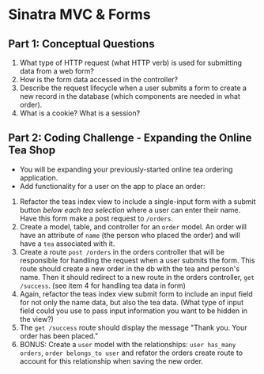 # Sinatra MVC & Forms

## Part 1: Conceptual Questions
1. What type of HTTP request (what HTTP verb) is used for submitting data from a web form?
2. How is the form data accessed in the controller?
3. Describe the request lifecycle when a user submits a form to create a new record in the database (which components are needed in what order).
4. What is a cookie? What is a session?

## Part 2: Coding Challenge - Expanding the Online Tea Shop
* You will be expanding your previously-started online tea ordering application.
* Add functionality for a user on the app to place an order: 
1. Refactor the teas index view to include a single-input form with a submit button _below each tea selection_ where a user can enter their name. Have this form make a post request to `/orders`.
2. Create a model, table, and controller for an `order` model. An order will have an attribute of `name` (the person who placed the order) and will have a `tea` associated with it.
3. Create a route `post /orders` in the orders controller that will be responsible for handling the request when a user submits the form. This route should create a new order in the db with the tea and person's name. Then it should redirect to a new route in the orders controller, `get /success`. (see item 4 for handling tea data in form)
4. Again, refactor the teas index view submit form to include an input field for not only the name data, but also the tea data. (What type of input field could you use to pass input information you want to be hidden in the view?)
5. The `get /success` route should display the message "Thank you. Your order has been placed."
6. BONUS: Create a `user` model with the relationships: `user has_many orders`, `order belongs_to user` and refator the orders create route to account for this relationship when saving the new order.
